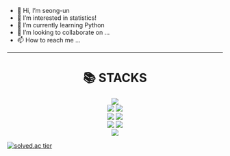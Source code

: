 - 👋 Hi, I’m seong-un
- 👀 I’m interested in statistics!
- 🌱 I’m currently learning Python
- 💞️ I’m looking to collaborate on ...
- 📫 How to reach me ...

<!---
seong-un/seong-un is a ✨ special ✨ repository because its `README.md` (this file) appears on your GitHub profile.
You can click the Preview link to take a look at your changes.
--->
---
<div align=center><h1>📚 STACKS</h1></div>



<div align=center> 
  <img src="https://img.shields.io/badge/python-3776AB?style=for-the-badge&logo=python&logoColor=white"> 
  <br>
  
  <img src="https://img.shields.io/badge/html5-E34F26?style=for-the-badge&logo=html5&logoColor=white"> 
  <img src="https://img.shields.io/badge/javascript-F7DF1E?style=for-the-badge&logo=javascript&logoColor=black"> 
  <br>
  
  <img src="https://img.shields.io/badge/mysql-4479A1?style=for-the-badge&logo=mysql&logoColor=white"> 
  <img src="https://img.shields.io/badge/mariaDB-003545?style=for-the-badge&logo=mariaDB&logoColor=white"> 
  <br>
  
  <img src="https://img.shields.io/badge/github-181717?style=for-the-badge&logo=github&logoColor=white">
  <img src="https://img.shields.io/badge/git-F05032?style=for-the-badge&logo=git&logoColor=white">
  <br>
  
  <img src="https://img.shields.io/badge/r-F05032?style=for-the-badge&logo=r&logoColor=blue">


  

</div>

[![solved.ac tier](http://mazassumnida.wtf/api/generate_badge?boj=hen7878)](https://solved.ac/hen7878)
